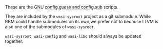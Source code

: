 These are the GNU
[config.guess and config.sub](https://savannah.gnu.org/projects/config/)
scripts.

They are included by the `wasi-sysroot` project as a git submodule.
While RBM could handle submodules on its own,we prefer not to because LLVM is
also one of the submodules of `wasi-sysroot`.

`wasi-sysroot`, `wasi-config` and `wasi-libc` should always  be updated
together.
